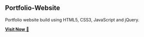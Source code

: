 ## Portfolio-Website
Portfolio website build using HTML5, CSS3, JavaScript and jQuery.

<a href="https://shalini3github.github.io/_Portfolio/" target="_blank">**Visit Now** 🚀</a>


